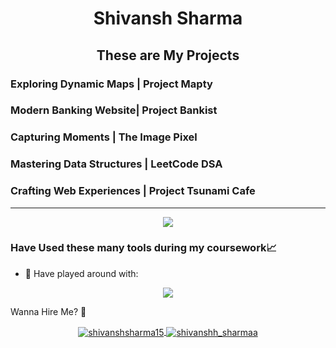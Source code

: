 
<h1 align="center">Shivansh Sharma</h1>
<h2 align="center">These are My Projects</h2>

<h3 align="left">Exploring Dynamic Maps | Project Mapty</h3>
<h3 align="left">Modern Banking Website| Project Bankist</h3>
<h3 align="left">Capturing Moments | The Image Pixel</h3>
<h3 align="left">Mastering Data Structures | LeetCode DSA</h3>
<h3 align="left">Crafting Web Experiences | Project Tsunami Cafe</h3>

---

<p align="center">
    <img src="https://komarev.com/ghpvc/?username=shivansh1507&color=blueviolet&style=for-the-badge" />
</p>

### Have Used these many tools during my coursework📈

- 🔭 Have played around with: 
<p align="center">
    <img src="https://skillicons.dev/icons?i=docker,arduino,aws,azure,bash,bootstrap,cpp,cassandra,py,discord,express,git,github,html,css,idea,gcp,java,js,linux,mongodb,mysql,nodejs,postgres,postman,powershell,react,redis,vscode,raspberrypi,php,r,&perline=12"/>
</p>


 Wanna Hire Me? 📱

<p align="center">

</a>
    <a href="https://www.linkedin.com/in/shivanshsharma15/" target="blank">
        <img align="center" src="https://img.shields.io/badge/LinkedIn-0077B5?style=for-the-badge&logo=linkedin&logoColor=white" alt="shivanshsharma15"/>
    </a>
    <a href="https://www.instagram.com/shivanshh_sharmaa/" target="blank">
        <img align="center" src="https://img.shields.io/badge/Instagram-E4405F?style=for-the-badge&logo=instagram&logoColor=white" alt="shivanshh_sharmaa" />
    </a>
</p>

